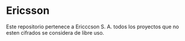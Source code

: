 # Ericsson
Este repositorio pertenece a Ericccson S. A. todos los proyectos que no esten cifrados se considera de libre uso. 
